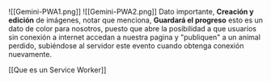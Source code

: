 ![[Gemini-PWA1.png]]
![[Gemini-PWA2.png]]
Dato importante, **Creación y edición** de imágenes, notar que menciona, **Guardará el progreso**
esto es un dato de color para nosotros, puesto que abre la posibilidad a que usuarios sin conexión a internet accedan a nuestra pagina y "publiquen" a un animal perdido, subiéndose al servidor este evento cuando obtenga conexión nuevamente.

[[Que es un Service Worker]]
